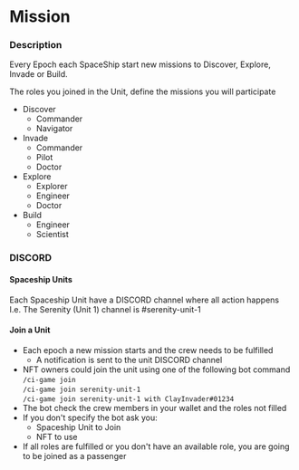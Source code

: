 # Mission

### Description

Every Epoch each SpaceShip start new missions to Discover, Explore, Invade or Build.

The roles you joined in the Unit, define the missions you will participate&#x20;

* Discover
  * Commander
  * Navigator
* Invade
  * Commander
  * Pilot
  * Doctor
* Explore
  * Explorer
  * Engineer
  * Doctor
* Build
  * Engineer
  * Scientist

### DISCORD

#### Spaceship Units

Each Spaceship Unit have a DISCORD channel where all action happens\
I.e. The Serenity (Unit 1) channel is #serenity-unit-1

#### Join a Unit

* Each epoch a new mission starts and the crew needs to be fulfilled
  * A notification is sent to the unit DISCORD channel
* NFT owners could join the unit using one of the following bot command \
  `/ci-game join`\
  `/ci-game join serenity-unit-1`\
  `/ci-game join serenity-unit-1 with ClayInvader#01234`
* The bot check the crew members in your wallet and the roles not filled
* If you don't specify the bot ask you:
  * Spaceship Unit to Join
  * NFT to use
* If all roles are fulfilled or you don't have an available role, you are going to be joined as a passenger
